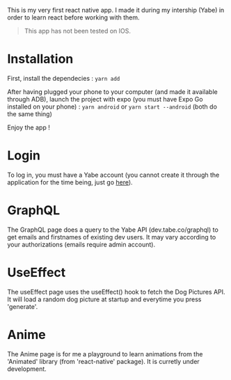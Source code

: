 This is my very first react native app. I made it during my intership (Yabe) in order to learn react before working with them.

> This app has not been tested on IOS.

# Installation

First, install the dependecies :
`yarn add`

After having plugged your phone to your computer (and made it available through ADB), launch the project with expo (you must have Expo Go installed on your phone) :
`yarn android` or `yarn start --android` (both do the same thing)

Enjoy the app !

# Login

To log in, you must have a Yabe account (you cannot create it through the application for the time being, just go [here]('www.dev.yabe.co/register')).

# GraphQL

The GraphQL page does a query to the Yabe API (dev.tabe.co/graphql) to get emails and firstnames of existing dev users. It may vary according to your authorizations (emails require admin account).

# UseEffect

The useEffect page uses the useEffect() hook to fetch the Dog Pictures API. It will load a random dog picture at startup and everytime you press 'generate'.

# Anime

The Anime page is for me a playground to learn animations from the 'Animated' library (from 'react-native' package). It is curretly under development.